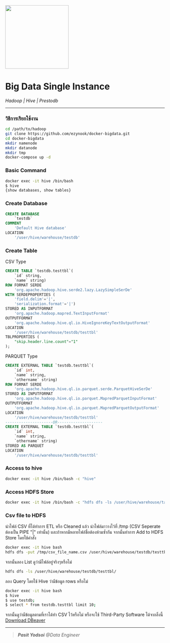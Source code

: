 <img src="https://hadoop.apache.org/hadoop-logo.jpg" width="200">

# Big Data Single Instance
<i>Hadoop | Hive | Prestodb</i>

---

### วิธีการเรียกใช้งาน

```bash
cd /path/to/hadoop
git clone https://github.com/ezynook/docker-bigdata.git
cd docker-bigdata
mkdir namenode
mkdir datanode
mkdir tmp
docker-compose up -d
```
### Basic Command
```bash
docker exec -it hive /bin/bash
$ hive
{show databases, show tables}
```
### Create Database
```sql
CREATE DATABASE
    `testdb`
COMMENT
    'Default Hive database'
LOCATION
    '/user/hive/warehouse/testdb'
```
### Create Table
CSV Type
```sql
CREATE TABLE `testdb.testtbl`(                      
    `id` string,                                     
    `name` string)                               
ROW FORMAT SERDE                                   
    'org.apache.hadoop.hive.serde2.lazy.LazySimpleSerDe'  
WITH SERDEPROPERTIES (                             
    'field.delim'='|',                          
    'serialization.format'='|')                 
STORED AS INPUTFORMAT                              
    'org.apache.hadoop.mapred.TextInputFormat'       
OUTPUTFORMAT                                       
    'org.apache.hadoop.hive.ql.io.HiveIgnoreKeyTextOutputFormat' 
LOCATION                                           
    '/user/hive/warehouse/testdb/testtbl' 
TBLPROPERTIES (
    "skip.header.line.count"="1"
);
```
PARQUET Type
```sql
CREATE EXTERNAL TABLE `testdb.testtbl`(                         
    `id` int,                                        
    `name` string,                                   
    `othername` string)                              
ROW FORMAT SERDE                                   
    'org.apache.hadoop.hive.ql.io.parquet.serde.ParquetHiveSerDe'  
STORED AS INPUTFORMAT                              
    'org.apache.hadoop.hive.ql.io.parquet.MapredParquetInputFormat'  
OUTPUTFORMAT                                       
    'org.apache.hadoop.hive.ql.io.parquet.MapredParquetOutputFormat' 
LOCATION                                           
    '/user/hive/warehouse/testdb/testtbl'
---------------------OR--------------------
CREATE EXTERNAL TABLE `testdb.testtbl`(                         
    `id` int,                                        
    `name` string,                                   
    `othername` string)                               
STORED AS PARQUET
LOCATION                                           
    '/user/hive/warehouse/testdb/testtbl'
```
### Access to hive
```bash
docker exec -it hive /bin/bash -c "hive"
```
### Access HDFS Store
```bash
docker exec -it hive /bin/bash -c "hdfs dfs -ls /user/hive/warehouse/table_name"
```
### Csv file to HDFS
นำไฟล์ CSV ที่ได้ทำการ ETL หรือ Cleaned แล้ว นำไฟล์มาวางไว้ที่ /tmp (CSV Seperate ต้องเป็น PIPE "|" เท่านั้น) และถ้าหากมีหลายไฟล์ชื่อต้องห้ามซ้ำกัน จากนั้นทำการ Add to HDFS Store โดยใช้คำสั่ง
```bash
docker exec -it hive bash
hdfs dfs -put /tmp/csv_file_name.csv /user/hive/warehouse/testdb/testtbl/
```
จากนั้นลอง List ดูว่ามีไฟล์อยู่จริงๆหรือไม่
```bash
hdfs dfs -ls /user/hive/warehouse/testdb/testtbl/
```
ลอง Query โดยใช้ Hive ว่ามีข้อมูล rows หรือไม่
```bash
docker exec -it hive bash
$ hive
$ use testdb;
$ select * from testdb.testtbl limit 10;
```
จากนั้นดูว่ามีข้อมูลตามที่เราได้ทำ CSV ไว้หรือไม่ หรือจะใช้ Third-Party Software ได้จากลิ้งนี้ [Download DBeaver](https://dbeaver.io/download/)

---

> <i><b>Pasit Yodsoi</b> @Data Engineer</i>